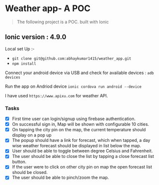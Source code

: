 # Weather app- A POC

> The following project is a POC. built with Ionic
## Ionic version : 4.9.0

Local set Up :-
  - ````git clone git@github.com:abhaykumar1415/weather_app.git````
  - ````npm install````
 
Connect your android device via USB and check for available devices : 
````adb devices ````

Run the app on Andriod device
````ionic cordova run android --device````

I have used ````https://www.apixu.com```` for weather API.

### Tasks
- [x] First time user can login/signup using firebase authentication.
- [x] On successful sign in, Map will be shown with configurable 10 cities.
- [x] On tapping the city pin on the map, the current temperature should display on a pop up
- [x] The popup should have a link for forecast, which when tapped, a day wise weather forecast should be displayed in list below the map.
- [x] User should be able to toggle between degree Celsius and Fahrenheit. 
- [x] The user should be able to close the list by tapping a close forecast list button.
- [x] If the user were to click on other city pin on map the open forecast list should be closed.
- [x] The user should be able to pinch/zoom the map.
